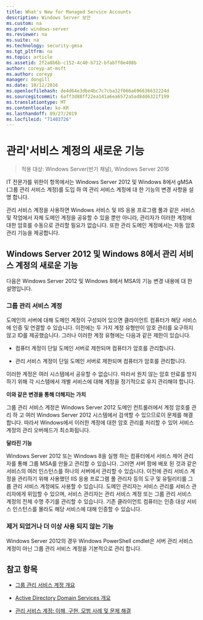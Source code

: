 ```yaml
---
title: What's New for Managed Service Accounts
description: Windows Server 보안
ms.custom: na
ms.prod: windows-server
ms.reviewer: na
ms.suite: na
ms.technology: security-gmsa
ms.tgt_pltfrm: na
ms.topic: article
ms.assetid: 2f2a8b6b-c152-4c40-b712-bfabff0e408b
author: coreyp-at-msft
ms.author: coreyp
manager: dongill
ms.date: 10/12/2016
ms.openlocfilehash: de4d64e3dbe4bc7c7cba32f066a696636632224d
ms.sourcegitcommit: 6aff3d88ff22ea141a6ea6572a5ad8dd6321f199
ms.translationtype: MT
ms.contentlocale: ko-KR
ms.lasthandoff: 09/27/2019
ms.locfileid: "71403726"
---
```

# <a name="what39s-new-for-managed-service-accounts"></a>관리&#39;서비스 계정의 새로운 기능

>적용 대상: Windows Server(반기 채널), Windows Server 2016

IT 전문가를 위한이 항목에서는 Windows Server 2012 및 Windows 8에서 gMSA (그룹 관리 서비스 계정)를 도입 하 여 관리 서비스 계정에 대 한 기능의 변경 사항을 설명 합니다.

관리 서비스 계정을 사용하면 Windows 서비스 및 IIS 응용 프로그램 풀과 같은 서비스 및 작업에서 자체 도메인 계정을 공유할 수 있을 뿐만 아니라, 관리자가 이러한 계정에 대한 암호를 수동으로 관리할 필요가 없습니다. 또한 관리 도메인 계정에서는 자동 암호 관리 기능을 제공합니다.

## <a name="versions"></a>Windows Server 2012 및 Windows 8에서 관리 서비스 계정의 새로운 기능
다음은 Windows Server 2012 및 Windows 8에서 MSA의 기능 변경 내용에 대 한 설명입니다.

### <a name="group-managed-service-accounts"></a>그룹 관리 서비스 계정
도메인의 서버에 대해 도메인 계정이 구성되어 있으면 클라이언트 컴퓨터가 해당 서비스에 인증 및 연결할 수 있습니다. 이전에는 두 가지 계정 유형만이 암호 관리를 요구하지 않고 ID를 제공했습니다. 그러나 이러한 계정 유형에는 다음과 같은 제한이 있습니다.

-   컴퓨터 계정이 단일 도메인 서버로 제한되며 컴퓨터가 암호를 관리합니다.

-   관리 서비스 계정이 단일 도메인 서버로 제한되며 컴퓨터가 암호를 관리합니다.

이러한 계정은 여러 시스템에서 공유할 수 없습니다. 따라서 원치 않는 암호 만료를 방지하기 위해 각 시스템에서 개별 서비스에 대해 계정을 정기적으로 유지 관리해야 합니다.

**이와 같은 변경을 통해 더해지는 가치**

그룹 관리 서비스 계정은 Windows Server 2012 도메인 컨트롤러에서 계정 암호를 관리 하 고 여러 Windows Server 2012 시스템에서 검색할 수 있으므로이 문제를 해결 합니다. 따라서 Windows에서 이러한 계정에 대한 암호 관리를 처리할 수 있어 서비스 계정의 관리 오버헤드가 최소화됩니다.

**달라진 기능**

Windows Server 2012 또는 Windows 8을 실행 하는 컴퓨터에서 서비스 제어 관리자를 통해 그룹 MSA를 만들고 관리할 수 있습니다. 그러면 서버 팜에 배포 된 것과 같은 서비스의 여러 인스턴스를 하나의 서버에서 관리할 수 있습니다. 이전에 관리 서비스 계정을 관리하기 위해 사용했던 IIS 응용 프로그램 풀 관리자 등의 도구 및 유틸리티를 그룹 관리 서비스 계정에도 사용할 수 있습니다. 도메인 관리자는 서비스 관리를 서비스 관리자에게 위임할 수 있으며, 서비스 관리자는 관리 서비스 계정 또는 그룹 관리 서비스 계정의 전체 수명 주기를 관리할 수 있습니다. 기존 클라이언트 컴퓨터는 인증 대상 서비스 인스턴스를 몰라도 해당 서비스에 대해 인증할 수 있습니다.

### <a name="interoperability"></a>제거 되었거나 더 이상 사용 되지 않는 기능
Windows Server 2012의 경우 Windows PowerShell cmdlet은 서버 관리 서비스 계정이 아닌 그룹 관리 서비스 계정을 기본적으로 관리 합니다.

## <a name="see-also"></a>참고 항목

-   [그룹 관리 서비스 계정 개요](group-managed-service-accounts-overview.md)

-   [Active Directory Domain Services 개요](active-directory-domain-services-overview.md)

-   [관리 서비스 계정: 이해, 구현, 모범 사례 및 문제 해결](http://blogs.technet.com/b/askds/archive/20../managed-service-accounts-understanding-implementing-best-practices-and-troubleshooting.aspx)


